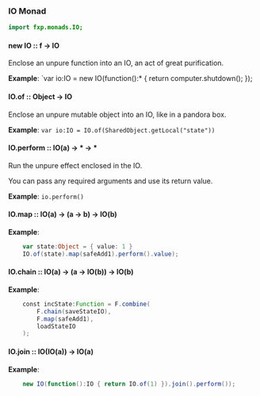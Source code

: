 ### IO Monad

```actionscript
import fxp.monads.IO;
```

#### new IO :: f -> IO

Enclose an unpure function into an IO, an act of great purification.

**Example**: `var io:IO = new IO(function():* { return computer.shutdown(); });

#### IO.of :: Object -> IO

Enclose an unpure mutable object into an IO, like in a pandora box.

**Example**: `var io:IO = IO.of(SharedObject.getLocal("state"))`

#### IO.perform :: IO(a) -> * -> *

Run the unpure effect enclosed in the IO.

You can pass any required arguments and use its return value.

**Example**: `io.perform()`

#### IO.map :: IO(a) -> (a -> b) -> IO(b)

**Example**:
```actionscript
    var state:Object = { value: 1 }
    IO.of(state).map(safeAdd1).perform().value);
```

#### IO.chain :: IO(a) -> (a -> IO(b)) -> IO(b)

**Example**:
```actionscript
    const incState:Function = F.combine(
        F.chain(saveStateIO),
        F.map(safeAdd1),
        loadStateIO
    );
```

#### IO.join :: IO(IO(a)) -> IO(a)

**Example**:
```actionscript
    new IO(function():IO { return IO.of(1) }).join().perform());
```
